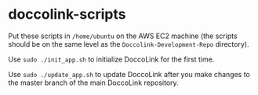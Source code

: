 # doccolink-scripts

Put these scripts in `/home/ubuntu` on the AWS EC2 machine (the scripts should be on the same level as the `Doccolink-Development-Repo` directory).

Use `sudo ./init_app.sh` to initialize DoccoLink for the first time.

Use `sudo ./update_app.sh` to update DoccoLink after you make changes to the master branch of the main DoccoLink repository.
